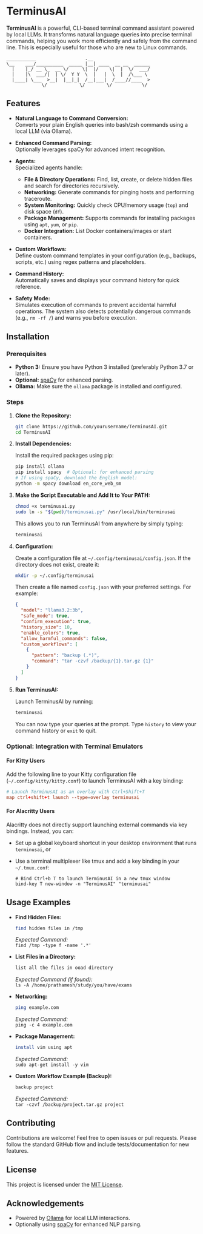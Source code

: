 # TerminusAI 
**TerminusAI** is a powerful, CLI-based terminal command assistant powered by local LLMs. It transforms natural language queries into precise terminal commands, helping you work more efficiently and safely from the command line. This is especially useful for those who are new to Linux commands.
```
___________                  .__
\__    ___/__________  _____ |__| ____  __ __  ______
  |    |_/ __ \_  __ \/     \|  |/    \|  |  \/  ___/
  |    |\  ___/|  | \/  Y Y  \  |   |  \  |  /\___ \
  |____| \___  >__|  |__|_|  /__|___|  /____//____  >
             \/            \/        \/           \/ 
```

## Features

- **Natural Language to Command Conversion:**  
  Converts your plain English queries into bash/zsh commands using a local LLM (via Ollama).

- **Enhanced Command Parsing:**  
  Optionally leverages spaCy for advanced intent recognition.

- **Agents:**  
  Specialized agents handle:
  - **File & Directory Operations:** Find, list, create, or delete hidden files and search for directories recursively.
  - **Networking:** Generate commands for pinging hosts and performing traceroute.
  - **System Monitoring:** Quickly check CPU/memory usage (`top`) and disk space (`df`).
  - **Package Management:** Supports commands for installing packages using `apt`, `yum`, or `pip`.
  - **Docker Integration:** List Docker containers/images or start containers.

- **Custom Workflows:**  
  Define custom command templates in your configuration (e.g., backups, scripts, etc.) using regex patterns and placeholders.

- **Command History:**  
  Automatically saves and displays your command history for quick reference.

- **Safety Mode:**  
  Simulates execution of commands to prevent accidental harmful operations. The system also detects potentially dangerous commands (e.g., `rm -rf /`) and warns you before execution.


## Installation

### Prerequisites
- **Python 3:** Ensure you have Python 3 installed (preferably Python 3.7 or later).
- **Optional:** [spaCy](https://spacy.io/) for enhanced parsing.
- **Ollama:** Make sure the `ollama` package is installed and configured.

### Steps

1. **Clone the Repository:**

   ```bash
   git clone https://github.com/yourusername/TerminusAI.git
   cd TerminusAI
   ```

2. **Install Dependencies:**

   Install the required packages using pip:

   ```bash
   pip install ollama
   pip install spacy  # Optional: for enhanced parsing
   # If using spaCy, download the English model:
   python -m spacy download en_core_web_sm
   ```

3. **Make the Script Executable and Add It to Your PATH:**

   ```bash
   chmod +x terminusai.py
   sudo ln -s "$(pwd)/terminusai.py" /usr/local/bin/terminusai
   ```

   This allows you to run TerminusAI from anywhere by simply typing:

   ```bash
   terminusai
   ```

4. **Configuration:**

   Create a configuration file at `~/.config/terminusai/config.json`. If the directory does not exist, create it:

   ```bash
   mkdir -p ~/.config/terminusai
   ```

   Then create a file named `config.json` with your preferred settings. For example:

   ```json
   {
     "model": "llama3.2:3b",
     "safe_mode": true,
     "confirm_execution": true,
     "history_size": 10,
     "enable_colors": true,
     "allow_harmful_commands": false,
     "custom_workflows": [
       {
         "pattern": "backup (.*)",
         "command": "tar -czvf /backup/{1}.tar.gz {1}"
       }
     ]
   }
   ```

5. **Run TerminusAI:**

   Launch TerminusAI by running:

   ```bash
   terminusai
   ```

   You can now type your queries at the prompt. Type `history` to view your command history or `exit` to quit.

### Optional: Integration with Terminal Emulators

#### For Kitty Users
Add the following line to your Kitty configuration file (`~/.config/kitty/kitty.conf`) to launch TerminusAI with a key binding:

```conf
# Launch TerminusAI as an overlay with Ctrl+Shift+T
map ctrl+shift+t launch --type=overlay terminusai
```

#### For Alacritty Users
Alacritty does not directly support launching external commands via key bindings. Instead, you can:
- Set up a global keyboard shortcut in your desktop environment that runs `terminusai`, or
- Use a terminal multiplexer like tmux and add a key binding in your `~/.tmux.conf`:

  ```tmux
  # Bind Ctrl+b T to launch TerminusAI in a new tmux window
  bind-key T new-window -n "TerminusAI" "terminusai"
  ```


## Usage Examples

- **Find Hidden Files:**

  ```bash
  find hidden files in /tmp
  ```

  *Expected Command:*  
  `find /tmp -type f -name '.*'`

- **List Files in a Directory:**

  ```bash
  list all the files in ooad directory
  ```

  *Expected Command (if found):*  
  `ls -A /home/prathamesh/study/you/have/exams`

- **Networking:**

  ```bash
  ping example.com
  ```

  *Expected Command:*  
  `ping -c 4 example.com`

- **Package Management:**

  ```bash
  install vim using apt
  ```

  *Expected Command:*  
  `sudo apt-get install -y vim`

- **Custom Workflow Example (Backup):**

  ```bash
  backup project
  ```

  *Expected Command:*  
  `tar -czvf /backup/project.tar.gz project`

## Contributing

Contributions are welcome! Feel free to open issues or pull requests. Please follow the standard GitHub flow and include tests/documentation for new features.

## License

This project is licensed under the [MIT License](LICENSE).

## Acknowledgements

- Powered by [Ollama](https://ollama.ai/) for local LLM interactions.
- Optionally using [spaCy](https://spacy.io/) for enhanced NLP parsing.
